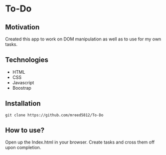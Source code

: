 # To-Do

## Motivation

Created this app to work on DOM manipulation as well as to use for my own tasks.

## Technologies
- HTML
- CSS
- Javascript
- Boostrap

## Installation
```
git clone https://github.com/mreed5812/To-Do
```

## How to use?

Open up the Index.html in your browser.  Create tasks and cross them off upon completion.
